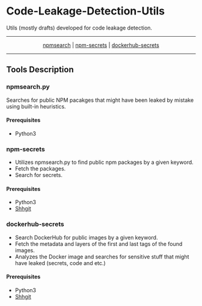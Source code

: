# Code-Leakage-Detection-Utils
Utils (mostly drafts) developed for code leakage detection.

---

<div align="center">
  
[npmsearch](#npmsearchpy) | [npm-secrets](#npm-secrets) | [dockerhub-secrets](#dockerhub-secrets)

</div>

---

## Tools Description
### npmsearch.py
Searches for public NPM pacakges that might have been leaked by mistake using built-in heuristics.

#### Prerequisites
- Python3

### npm-secrets
- Utilizes npmsearch.py to find public npm packages by a given keyword.
- Fetch the packages.
- Search for secrets.

#### Prerequisites
- Python3
- [Shhgit][1]

### dockerhub-secrets
- Search DockerHub for public images by a given keyword.
- Fetch the metadata and layers of the first and last tags of the found images.
- Analyzes the Docker image and searches for sensitive stuff that might have leaked (secrets, code and etc.)

#### Prerequisites
- Python3
- [Shhgit][1]


[1]: <https://github.com/eth0izzle/shhgit>

